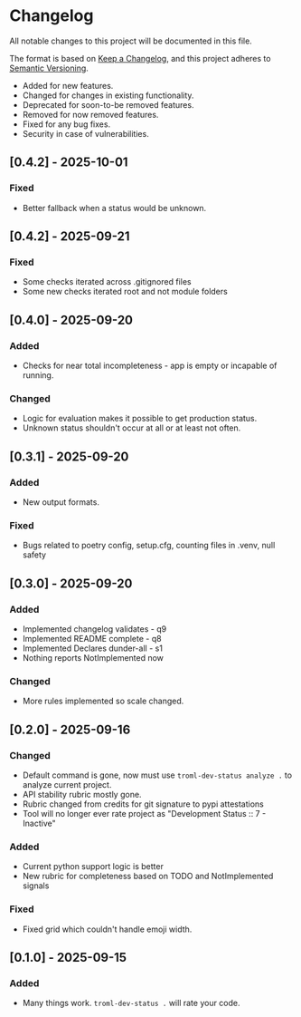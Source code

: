 # Changelog

All notable changes to this project will be documented in this file.

The format is based on [Keep a Changelog](https://keepachangelog.com/en/1.1.0/),
and this project adheres to [Semantic Versioning](https://semver.org/spec/v2.0.0.html).

- Added for new features.
- Changed for changes in existing functionality.
- Deprecated for soon-to-be removed features.
- Removed for now removed features.
- Fixed for any bug fixes.
- Security in case of vulnerabilities.

## [0.4.2] - 2025-10-01

### Fixed

- Better fallback when a status would be unknown.

## [0.4.2] - 2025-09-21

### Fixed

- Some checks iterated across .gitignored files
- Some new checks iterated root and not module folders

## [0.4.0] - 2025-09-20

### Added

- Checks for near total incompleteness - app is empty or incapable of running.

### Changed

- Logic for evaluation makes it possible to get production status.
- Unknown status shouldn't occur at all or at least not often.

## [0.3.1] - 2025-09-20

### Added

- New output formats.

### Fixed

- Bugs related to poetry config, setup.cfg, counting files in .venv, null safety

## [0.3.0] - 2025-09-20

### Added

- Implemented changelog validates - q9
- Implemented README complete - q8
- Implemented Declares dunder-all - s1
- Nothing reports NotImplemented now

### Changed

- More rules implemented so scale changed.

## [0.2.0] - 2025-09-16

### Changed

- Default command is gone, now must use `troml-dev-status analyze .` to analyze current project.
- API stability rubric mostly gone.
- Rubric changed from credits for git signature to pypi attestations
- Tool will no longer ever rate project as "Development Status :: 7 - Inactive"

### Added

- Current python support logic is better
- New rubric for completeness based on TODO and NotImplemented signals

### Fixed

- Fixed grid which couldn't handle emoji width.

## [0.1.0] - 2025-09-15

### Added

- Many things work. `troml-dev-status .` will rate your code.